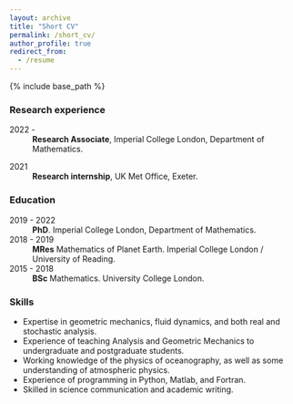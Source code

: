 ```yaml
---
layout: archive
title: "Short CV"
permalink: /short_cv/
author_profile: true
redirect_from:
  - /resume
---
```


{% include base_path %}

### Research experience

<dl>
  <dt>2022 - </dt>
  <dd> <strong>Research Associate</strong>, Imperial College London, Department of Mathematics.</dd>
</dl>

<dl>
  <dt> 2021 </dt>
  <dd> <strong> Research internship</strong>, UK Met Office, Exeter. </dd>
</dl>

### Education

<dl>
  <dt>2019 - 2022</dt>
  <dd><strong>PhD</strong>. Imperial College London, Department of Mathematics.</dd>

  <dt>2018 - 2019</dt>
  <dd><strong>MRes</strong> Mathematics of Planet Earth. Imperial College London / University of Reading.</dd>
  
  <dt>2015 - 2018</dt>
  <dd><strong>BSc</strong> Mathematics. University College London.</dd>
</dl>
  
### Skills

- Expertise in geometric mechanics, fluid dynamics, and both real and stochastic analysis.
- Experience of teaching Analysis and Geometric Mechanics to undergraduate and postgraduate students.
- Working knowledge of the physics of oceanography, as well as some understanding of atmospheric physics.
- Experience of programming in Python, Matlab, and Fortran.
- Skilled in science communication and academic writing.

